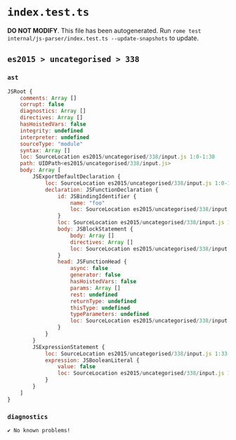 # `index.test.ts`

**DO NOT MODIFY**. This file has been autogenerated. Run `rome test internal/js-parser/index.test.ts --update-snapshots` to update.

## `es2015 > uncategorised > 338`

### `ast`

```javascript
JSRoot {
	comments: Array []
	corrupt: false
	diagnostics: Array []
	directives: Array []
	hasHoistedVars: false
	integrity: undefined
	interpreter: undefined
	sourceType: "module"
	syntax: Array []
	loc: SourceLocation es2015/uncategorised/338/input.js 1:0-1:38
	path: UIDPath<es2015/uncategorised/338/input.js>
	body: Array [
		JSExportDefaultDeclaration {
			loc: SourceLocation es2015/uncategorised/338/input.js 1:0-1:32
			declaration: JSFunctionDeclaration {
				id: JSBindingIdentifier {
					name: "foo"
					loc: SourceLocation es2015/uncategorised/338/input.js 1:24-1:27 (foo)
				}
				loc: SourceLocation es2015/uncategorised/338/input.js 1:15-1:32
				body: JSBlockStatement {
					body: Array []
					directives: Array []
					loc: SourceLocation es2015/uncategorised/338/input.js 1:30-1:32
				}
				head: JSFunctionHead {
					async: false
					generator: false
					hasHoistedVars: false
					params: Array []
					rest: undefined
					returnType: undefined
					thisType: undefined
					typeParameters: undefined
					loc: SourceLocation es2015/uncategorised/338/input.js 1:27-1:29
				}
			}
		}
		JSExpressionStatement {
			loc: SourceLocation es2015/uncategorised/338/input.js 1:33-1:38
			expression: JSBooleanLiteral {
				value: false
				loc: SourceLocation es2015/uncategorised/338/input.js 1:33-1:38
			}
		}
	]
}
```

### `diagnostics`

```
✔ No known problems!

```
